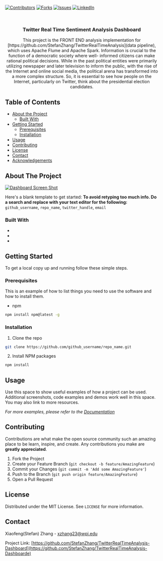 [![Contributors][contributors-shield]][contributors-url]
[![Forks][forks-shield]][forks-url]
[![Issues][issues-shield]][issues-url]
[![LinkedIn][linkedin-shield]][linkedin-url]



<!-- PROJECT LOGO -->
<br />
<p align="center">

  <h3 align="center">Twitter Real Time Sentiment Analysis Dashboard</h3>

  <p align="center">
    This project is the FRONT END analysis implementation for [https://github.com/StefanZhang/TwitterRealTimeAnalysis](data pipeline), which uses Apache Flume and Apache Spark. Information is crucial to the function of a democratic society where well- informed citizens can make rational political decisions. While in the past political entities were primarily utilizing newspaper and later television to inform the public, with the rise of the Internet and online social media, the political arena has transformed into a more complex structure. So, it is essential to see how people on the Internet, particularly on Twitter, think about the presidential election candidates.
  </p>
</p>



<!-- TABLE OF CONTENTS -->
## Table of Contents

* [About the Project](#about-the-project)
  * [Built With](#built-with)
* [Getting Started](#getting-started)
  * [Prerequisites](#prerequisites)
  * [Installation](#installation)
* [Usage](#usage)
* [Contributing](#contributing)
* [License](#license)
* [Contact](#contact)
* [Acknowledgements](#acknowledgements)



<!-- ABOUT THE PROJECT -->
## About The Project

[![Dashboard Screen Shot][product-screenshot]](https://sentiment.stefanzhang.com/)

Here's a blank template to get started:
**To avoid retyping too much info. Do a search and replace with your text editor for the following:**
`github_username`, `repo_name`, `twitter_handle`, `email`


### Built With

* []()
* []()
* []()



<!-- GETTING STARTED -->
## Getting Started

To get a local copy up and running follow these simple steps.

### Prerequisites

This is an example of how to list things you need to use the software and how to install them.
* npm
```sh
npm install npm@latest -g
```

### Installation

1. Clone the repo
```sh
git clone https://github.com/github_username/repo_name.git
```
2. Install NPM packages
```sh
npm install
```



<!-- USAGE EXAMPLES -->
## Usage

Use this space to show useful examples of how a project can be used. Additional screenshots, code examples and demos work well in this space. You may also link to more resources.

_For more examples, please refer to the [Documentation](https://example.com)_


<!-- CONTRIBUTING -->
## Contributing

Contributions are what make the open source community such an amazing place to be learn, inspire, and create. Any contributions you make are **greatly appreciated**.

1. Fork the Project
2. Create your Feature Branch (`git checkout -b feature/AmazingFeature`)
3. Commit your Changes (`git commit -m 'Add some AmazingFeature'`)
4. Push to the Branch (`git push origin feature/AmazingFeature`)
5. Open a Pull Request



<!-- LICENSE -->
## License

Distributed under the MIT License. See `LICENSE` for more information.



<!-- CONTACT -->
## Contact

Xiaofeng(Stefan) Zhang - xzhang23@wpi.edu

Project Link: [https://github.com/StefanZhang/TwitterRealTimeAnalysis-Dashboard](https://github.com/StefanZhang/TwitterRealTimeAnalysis-Dashboarde)


<!-- MARKDOWN LINKS & IMAGES -->
<!-- https://www.markdownguide.org/basic-syntax/#reference-style-links -->
[contributors-shield]: https://img.shields.io/github/contributors/StefanZhang/TwitterRealTimeAnalysis-Dashboard.svg?style=flat-square
[contributors-url]: https://github.com/StefanZhang/TwitterRealTimeAnalysis-Dashboard/graphs/contributors
[forks-shield]: https://img.shields.io/github/forks/StefanZhang/TwitterRealTimeAnalysis-Dashboard.svg?style=flat-square
[forks-url]: https://github.com/StefanZhang/TwitterRealTimeAnalysis-Dashboard/network/members
[issues-shield]: https://img.shields.io/github/issues/StefanZhang/TwitterRealTimeAnalysis-Dashboard.svg?style=flat-square
[issues-url]: https://github.com/StefanZhang/TwitterRealTimeAnalysis-Dashboard/issues
[linkedin-shield]: https://img.shields.io/badge/-LinkedIn-black.svg?style=flat-square&logo=linkedin&colorB=555
[linkedin-url]: https://www.linkedin.com/in/xiaofeng-stefan-zhang-26709987/
[product-screenshot]: https://i.loli.net/2020/10/23/aNpbTWYvcQZ8xLM.png



